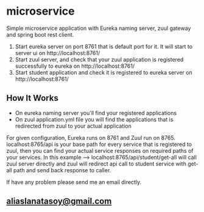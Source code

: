 # microservice
Simple microservice application with Eureka naming server, zuul gateway and spring boot rest client.

1. Start eureka server on port 8761 that is default port for it. It will start to server ui on http://localhost:8761/
2. Start zuul server, and check that your zuul application is registered successfully to eureka on http://localhost:8761/
3. Start student application and check it is registered to eureka server on http://localhost:8761/

## How It Works
- On eureka naming server you'll find your registered applications
- On zuul application.yml file you will find the applications that is redirected from zuul to your actual application

For given configuration, Eureka runs on 8761 and Zuul run on 8765.
localhost:8765/api is your base path for every service that is registered to zuul, then you can find your actual service responses
on required paths of your services.
In this example --> localhost:8765/api/student/get-all will call zuul server directly and zuul will redirect api call to 
student service with get-all path and send back response to caller.

If have any problem please send me an email directly.

## aliaslanatasoy@gmail.com
